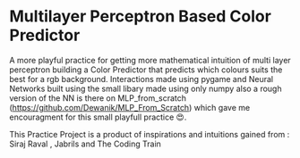 # Multilayer Perceptron Based Color Predictor
A more playful practice for getting more mathematical intuition of multi layer perceptron building a Color Predictor that predicts
which colours suits the best for a rgb background.
Interactions made using pygame and Neural Networks built using the small libary made using only numpy also a rough version of the NN is 
there on MLP_from_scratch (https://github.com/Dewanik/MLP_From_Scratch) which gave me encouragment for this small playfull practice 😍.

This Practice Project is a product of inspirations and intuitions gained from :
Siraj Raval ,
Jabrils  and 
The Coding Train 
